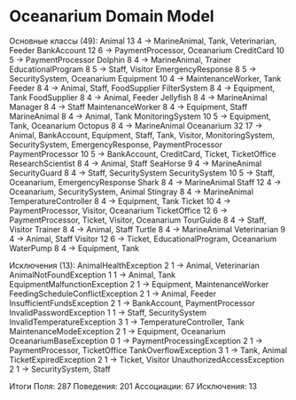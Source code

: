 Oceanarium Domain Model
=====================

Основные классы (49):
Animal 13 4 → MarineAnimal, Tank, Veterinarian, Feeder
BankAccount 12 6 → PaymentProcessor, Oceanarium
CreditCard 10 5 → PaymentProcessor
Dolphin 8 4 → MarineAnimal, Trainer
EducationalProgram 8 5 → Staff, Visitor
EmergencyResponse 8 5 → SecuritySystem, Oceanarium
Equipment 10 4 → MaintenanceWorker, Tank
Feeder 8 4 → Animal, Staff, FoodSupplier
FilterSystem 8 4 → Equipment, Tank
FoodSupplier 8 4 → Animal, Feeder
Jellyfish 8 4 → MarineAnimal
Manager 8 4 → Staff
MaintenanceWorker 8 4 → Equipment, Staff
MarineAnimal 8 4 → Animal, Tank
MonitoringSystem 10 5 → Equipment, Tank, Oceanarium
Octopus 8 4 → MarineAnimal
Oceanarium 32 17 → Animal, BankAccount, Equipment, Staff, Tank, Visitor, MonitoringSystem, SecuritySystem, EmergencyResponse, PaymentProcessor
PaymentProcessor 10 5 → BankAccount, CreditCard, Ticket, TicketOffice
ResearchScientist 8 4 → Animal, Staff
SeaHorse 9 4 → MarineAnimal
SecurityGuard 8 4 → Staff, SecuritySystem
SecuritySystem 10 5 → Staff, Oceanarium, EmergencyResponse
Shark 8 4 → MarineAnimal
Staff 12 4 → Oceanarium, SecuritySystem, Animal
Stingray 8 4 → MarineAnimal
TemperatureController 8 4 → Equipment, Tank
Ticket 10 4 → PaymentProcessor, Visitor, Oceanarium
TicketOffice 12 6 → PaymentProcessor, Ticket, Visitor, Oceanarium
TourGuide 8 4 → Staff, Visitor
Trainer 8 4 → Animal, Staff
Turtle 8 4 → MarineAnimal
Veterinarian 9 4 → Animal, Staff
Visitor 12 6 → Ticket, EducationalProgram, Oceanarium
WaterPump 8 4 → Equipment, Tank

Исключения (13):
AnimalHealthException 2 1 → Animal, Veterinarian
AnimalNotFoundException 1 1 → Animal, Tank
EquipmentMalfunctionException 2 1 → Equipment, MaintenanceWorker
FeedingScheduleConflictException 2 1 → Animal, Feeder
InsufficientFundsException 2 1 → BankAccount, PaymentProcessor
InvalidPasswordException 1 1 → Staff, SecuritySystem
InvalidTemperatureException 3 1 → TemperatureController, Tank
MaintenanceModeException 2 1 → Equipment, Oceanarium
OceanariumBaseException 0 1 →
PaymentProcessingException 2 1 → PaymentProcessor, TicketOffice
TankOverflowException 3 1 → Tank, Animal
TicketExpiredException 2 1 → Ticket, Visitor
UnauthorizedAccessException 2 1 → SecuritySystem, Staff

Итоги
Поля: 287
Поведения: 201
Ассоциации: 67
Исключения: 13
